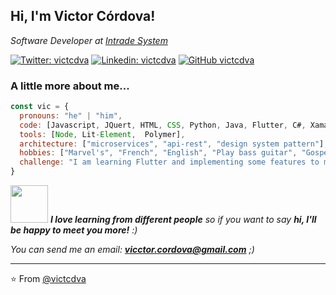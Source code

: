 <!---
victcdva/victcdva is a ✨ special ✨ repository because its `README.md` (this file) appears on your GitHub profile.
You can click the Preview link to take a look at your changes.
--->


<h2> Hi, I'm Victor Córdova!</h2>
<!--img align='right' src="https://media.giphy.com/media/ieyl9zmCjO4b4t6qoY/giphy.gif" width="230"-->
<p><em>Software Developer at <a href="https://www.intradesystem.com/">Intrade System</a><!--img src="https://media.giphy.com/media/fYSnHlufseco8Fh93Z/giphy.gif" width="30"--></br></em></p>

[![Twitter: victcdva](https://img.shields.io/twitter/follow/victcdva?style=social)](https://twitter.com/victcdva)
[![Linkedin: victcdva](https://img.shields.io/badge/-victcdva-blue?style=flat-square&logo=Linkedin&logoColor=white&link=https://www.linkedin.com/in/v%C3%ADctor-c%C3%B3rdova-2235b11a1/)](https://www.linkedin.com/in/v%C3%ADctor-c%C3%B3rdova-2235b11a1/)
[![GitHub victcdva](https://img.shields.io/github/followers/victcdva?label=follow&style=social)](https://github.com/victcdva)


### A little more about me...  

```javascript
const vic = {
  pronouns: "he" | "him",
  code: [Javascript, JQuert, HTML, CSS, Python, Java, Flutter, C#, Xamarin],
  tools: [Node, Lit-Element,  Polymer],
  architecture: ["microservices", "api-rest", "design system pattern"],
  hobbies: ["Marvel's", "French", "English", "Play bass guitar", "Gospel Music"],
  challenge: "I am learning Flutter and implementing some features to mobile development"
}
```

<img src="https://media.giphy.com/media/LnQjpWaON8nhr21vNW/giphy.gif" width="60"> <em><b>I love learning from different people</b> so if you want to say <b>hi, I'll be happy to meet you more!</b> :)</em>

 <em>You can send me an email: <b>vicctor.cordova@gmail.com</b> </b> ;)</em>

---

⭐️ From [@victcdva](https://github.com/victcdva)
